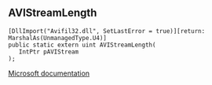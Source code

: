 ## AVIStreamLength

```
[DllImport("Avifil32.dll", SetLastError = true)][return: MarshalAs(UnmanagedType.U4)]
public static extern uint AVIStreamLength(
   IntPtr pAVIStream
);
```

[Microsoft documentation](https://docs.microsoft.com/en-us/windows/win32/api/vfw/nf-vfw-avistreamlength)

